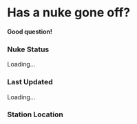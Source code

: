 # Has a nuke gone off?

**Good question!** 


### Nuke Status

<div id="nuke-status">Loading...</div>

### Last Updated

<div id="last-updated">Loading...</div>

### Station Location

<div id="map" style="height: 400px; width: 100%;"></div>

<script src="https://unpkg.com/leaflet@1.9.4/dist/leaflet.js"></script>
<link rel="stylesheet" href="https://unpkg.com/leaflet@1.9.4/dist/leaflet.css" />

<script>
  
// Fetch the JSON data
fetch('https://raw.githubusercontent.com/bigcrimping/ned_json/main/events.json')
  .then(response => response.json())
  .then(data => {
    // Update nuke status
    const statusElement = document.getElementById('nuke-status');
    statusElement.textContent = data['nuke gone off?'] === 'no' ? 'No' : 'Yes';

    // Update last updated time
    const lastUpdatedElement = document.getElementById('last-updated');
    lastUpdatedElement.textContent = data['last monitor upload date'];

    // Initialize map
    const map = L.map('map').setView([data.lat, data.long], 13);
    L.tileLayer('https://{s}.tile.openstreetmap.org/{z}/{x}/{y}.png', {
      attribution: '© OpenStreetMap contributors'
    }).addTo(map);

    // Add marker
    L.marker([data.lat, data.long])
      .addTo(map)
      .bindPopup(`Station: ${data.station}<br>Last update: ${data['last monitor upload date']}`)
      .openPopup();
  })
  .catch(error => {
    console.error('Error fetching data:', error);
    document.getElementById('nuke-status').textContent = 'Error loading status';
    document.getElementById('last-updated').textContent = 'Error loading update time';
  });
</script>






